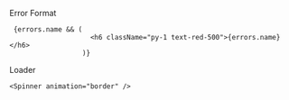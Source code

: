 Error Format

```
 {errors.name && (
                    <h6 className="py-1 text-red-500">{errors.name}</h6>
                  )}
```

Loader

```
<Spinner animation="border" />
```
